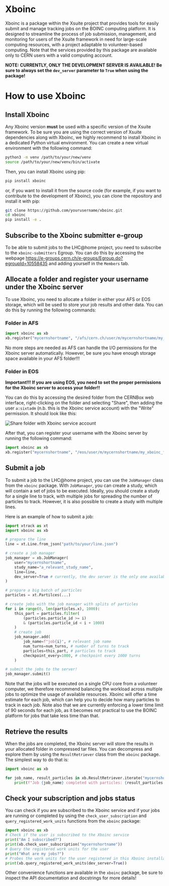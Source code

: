 # Xboinc

Xboinc is a package within the Xsuite project that provides tools for easily submit and manage tracking jobs on the BOINC computing platform. It is designed to streamline the process of job submission, management, and monitoring for users of the Xsuite framework in need for large-scale computing resources, with a project adaptable to volunteer-based computing. Note that the services provided by this package are available only to CERN users with a valid computing account.

**NOTE: CURRENTLY, ONLY THE DEVELOPMENT SERVER IS AVAILABLE! Be sure to always set the `dev_server` parameter to `True` when using the package!**

# How to use Xboinc

## Install Xboinc

Any Xboinc version **must** be used with a specific version of the Xsuite framework. To be sure you are using the correct version of Xsuite dependencies along with Xboinc, we highly recommend to install Xboinc in a dedicated Python virtual environment. You can create a new virtual environment with the following command:

```bash
python3 -m venv /path/to/your/new/venv
source /path/to/your/new/venv/bin/activate
```

Then, you can install Xboinc using pip:

```bash
pip install xboinc
```

or, if you want to install it from the source code (for example, if you want to contribute to the development of Xboinc), you can clone the repository and install it with pip:

```bash
git clone https://github.com/yourusername/xboinc.git
cd xboinc
pip install -e .
```

## Subscribe to the Xboinc submitter e-group

To be able to submit jobs to the LHC@home project, you need to subscribe to the `xboinc-submitters` Egroup. You can do this by accessing the webpage https://e-groups.cern.ch/e-groups/Egroup.do?egroupId=10558435 and adding yourself in the `Members` tab.

## Allocate a folder and register your username under the Xboinc server

To use Xboinc, you need to allocate a folder in either your AFS or EOS storage, which will be used to store your job results and other data. You can do this by running the following commands:

### Folder in AFS

```python
import xboinc as xb
xb.register("mycernshortname", "/afs/cern.ch/user/m/mycernshortname/my_xboinc_folder")
```

No more steps are needed as AFS can handle the I/O permissions for the Xboinc server automatically. However, be sure you have enough storage space available in your AFS folder!!!

### Folder in EOS

**Important!!! If you are using EOS, you need to set the proper permissions for the Xboinc server to access your folder!!**

You can do this by accessing the desired folder from the CERNBox web interface, right-clicking on the folder and selecting "Share", then adding the user `a:sixtadm` (n.b. this is the Xboinc service account) with the "Write" permission. It should look like this:

![Share folder with Xboinc service account](docs/img/share_folder_with_xboinc_service_account.png)

After that, you can register your username with the Xboinc server by running the following command:

```python
import xboinc as xb
xb.register("mycernshortname", "/eos/user/m/mycernshortname/my_xboinc_folder")
```

## Submit a job

To submit a job to the LHC@home project, you can use the `JobManager` class from the `xboinc` package. With `JobManager`, you can create a study, which will contain a set of jobs to be executed. Ideally, you should create a study for a single line to track, with multiple jobs for spreading the number of particles to track. However, it is also possible to create a study with multiple lines.

Here is an example of how to submit a job:

```python
import xtrack as xt
import xboinc as xb

# prepare the line
line = xt.Line.from_json("path/to/your/line.json")

# create a job manager
job_manager = xb.JobManager(
    user="mycernshortname",
    study_name="a_relevant_study_name",
    line=line,
    dev_server=True # currently, the dev server is the only one available
)

# prepare a big batch of particles
particles = xt.Partilces(...)

# create jobs with the job manager with splits of particles
for i in range(0, len(particles.x), 1000):
    this_part = particles.filter(
        (particles.particle_id >= i)
        & (particles.particle_id < i + 1000)
    )
    # create job
    job_manager.add(
        job_name=f"job{i}", # relevant job name
        num_turns=num_turns, # number of turns to track
        particles=this_part, # particles to track
        checkpoint_every=1000, # checkpoint every 1000 turns
    )

# submit the jobs to the server!
job_manager.submit()
```

Note that the jobs will be executed on a single CPU core from a volunteer computer, we therefore recommend balancing the workload across multiple jobs to optimize the usage of available resources. Xboinc will offer a time estimate for each job, which can help you to decide how many particles to track in each job. Note also that we are currently enforcing a lower time limit of 90 seconds for each job, as it becomes not practical to use the BOINC platform for jobs that take less time than that.

## Retrieve the results

When the jobs are completed, the Xboinc server will store the results in your allocated folder in compressed tar files. You can decompress and explore them by using the `ResultRetriever` class from the `xboinc` package. The simplest way to do that is:

```python
import xboinc as xb

for job_name, result_particles in xb.ResultRetriever.iterate("mycernshortname", "a_relevant_study_name", dev_server=True):
    print(f"Job {job_name} completed with particles: {result_particles.to_dict()}")

```

## Check your subscription and jobs status

You can check if you are subscribed to the Xboinc service and if your jobs are running or completed by using the `check_user_subscription` and `query_registered_work_units` functions from the `xboinc` package:

```python
import xboinc as xb
# Check if the user is subscribed to the Xboinc service
print("Am I subscribed?")
print(xb.check_user_subscription("mycernshortname"))
# Query the registered work units for the user
print("What are my jobs?")
# Probes the work units for the user registered in this Xboinc installation
print(xb.query_registered_work_units(dev_server=True))
```

Other convenience functions are available in the `xboinc` package, be sure to inspect the API documentation and docstrings for more details! 